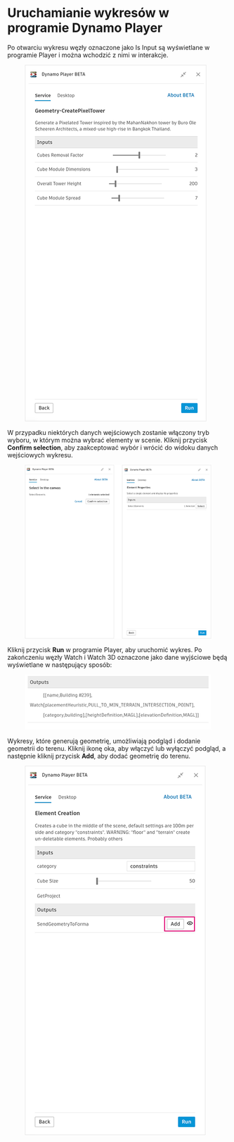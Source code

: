 # Uruchamianie wykresów w programie Dynamo Player

Po otwarciu wykresu węzły oznaczone jako Is Input są wyświetlane w programie Player i można wchodzić z nimi w interakcje.

<figure><img src="../.gitbook/assets/run-button.png" alt=""><figcaption></figcaption></figure>

W przypadku niektórych danych wejściowych zostanie włączony tryb wyboru, w którym można wybrać elementy w scenie. Kliknij przycisk **Confirm selection**, aby zaakceptować wybór i wrócić do widoku danych wejściowych wykresu.

<figure><img src="../.gitbook/assets/selection-flow.png" alt=""><figcaption></figcaption></figure>

Kliknij przycisk **Run** w programie Player, aby uruchomić wykres. Po zakończeniu węzły Watch i Watch 3D oznaczone jako dane wyjściowe będą wyświetlane w następujący sposób:

<figure><img src="../.gitbook/assets/watch-output.png" alt=""><figcaption></figcaption></figure>

Wykresy, które generują geometrię, umożliwiają podgląd i dodanie geometrii do terenu. Kliknij ikonę oka, aby włączyć lub wyłączyć podgląd, a następnie kliknij przycisk **Add**, aby dodać geometrię do terenu.

<figure><img src="../.gitbook/assets/add.png" alt=""><figcaption></figcaption></figure>
